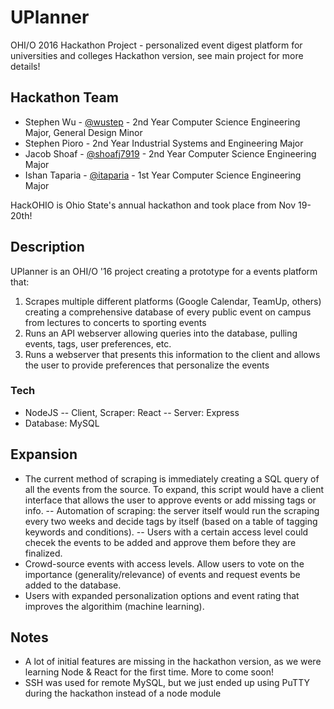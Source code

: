 # UPlanner

OHI/O 2016 Hackathon Project - personalized event digest platform for universities and colleges
Hackathon version, see main project for more details!

## Hackathon Team

- Stephen Wu - [@wustep](http://github.com/wustep) - 2nd Year Computer Science Engineering Major, General Design Minor
- Stephen Pioro - 2nd Year Industrial Systems and Engineering Major
- Jacob Shoaf - [@shoafj7919](http://github.com/shoafj7919) - 2nd Year Computer Science Engineering Major
- Ishan Taparia - [@itaparia](http://github.com/itaparia) - 1st Year Computer Science Engineering Major

HackOHIO is Ohio State's annual hackathon and took place from Nov 19-20th!

## Description

UPlanner is an OHI/O '16 project creating a prototype for a events platform that:

1. Scrapes multiple different platforms (Google Calendar, TeamUp, others) creating a comprehensive database of every public event on campus from lectures to concerts to sporting events
2. Runs an API webserver allowing queries into the database, pulling events, tags, user preferences, etc.
3. Runs a webserver that presents this information to the client and allows the user to provide preferences that personalize the events

### Tech

- NodeJS
-- Client, Scraper: React
-- Server: Express
- Database: MySQL

## Expansion
- The current method of scraping is immediately creating a SQL query of all the events from the source. To expand, this script would have a client interface that allows the user to approve events or add missing tags or info. 
-- Automation of scraping: the server itself would run the scraping every two weeks and decide tags by itself (based on a table of tagging keywords and conditions). 
-- Users with a certain access level could checek the events to be added and approve them before they are finalized. 
- Crowd-source events with access levels. Allow users to vote on the importance (generality/relevance) of events and request events be added to the database. 
- Users with expanded personalization options and event rating that improves the algorithim (machine learning). 

## Notes
- A lot of initial features are missing in the hackathon version, as we were learning Node & React for the first time. More to come soon!
- SSH was used for remote MySQL, but we just ended up using PuTTY during the hackathon instead of a node module
